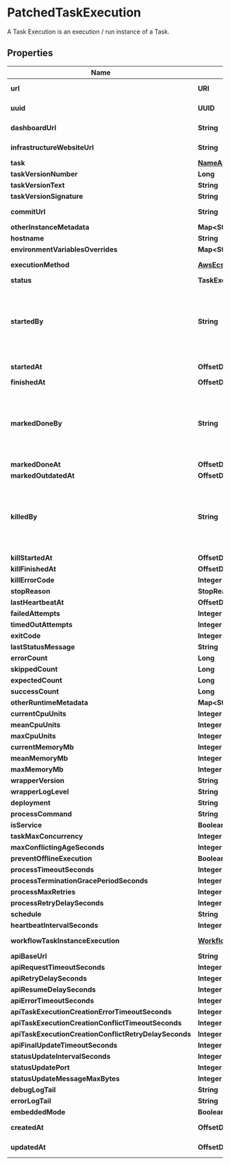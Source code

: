 

# PatchedTaskExecution

A Task Execution is an execution / run instance of a Task.

## Properties

Name | Type | Description | Notes
------------ | ------------- | ------------- | -------------
**url** | **URI** |  |  [optional] [readonly]
**uuid** | **UUID** |  |  [optional] [readonly]
**dashboardUrl** | **String** |  |  [optional] [readonly]
**infrastructureWebsiteUrl** | **String** |  |  [optional] [readonly]
**task** | [**NameAndUuid**](NameAndUuid.md) |  |  [optional]
**taskVersionNumber** | **Long** |  |  [optional]
**taskVersionText** | **String** |  |  [optional]
**taskVersionSignature** | **String** |  |  [optional]
**commitUrl** | **String** |  |  [optional] [readonly]
**otherInstanceMetadata** | **Map&lt;String, Object&gt;** |  |  [optional]
**hostname** | **String** |  |  [optional]
**environmentVariablesOverrides** | **Map&lt;String, Object&gt;** |  |  [optional]
**executionMethod** | [**AwsEcsExecutionMethod**](AwsEcsExecutionMethod.md) |  |  [optional] [readonly]
**status** | **TaskExecutionStatus** |  |  [optional]
**startedBy** | **String** | Required. 150 characters or fewer. Letters, digits and @/./+/-/_ only. |  [optional] [readonly]
**startedAt** | **OffsetDateTime** |  |  [optional] [readonly]
**finishedAt** | **OffsetDateTime** |  |  [optional]
**markedDoneBy** | **String** | Required. 150 characters or fewer. Letters, digits and @/./+/-/_ only. |  [optional] [readonly]
**markedDoneAt** | **OffsetDateTime** |  |  [optional]
**markedOutdatedAt** | **OffsetDateTime** |  |  [optional]
**killedBy** | **String** | Required. 150 characters or fewer. Letters, digits and @/./+/-/_ only. |  [optional] [readonly]
**killStartedAt** | **OffsetDateTime** |  |  [optional]
**killFinishedAt** | **OffsetDateTime** |  |  [optional]
**killErrorCode** | **Integer** |  |  [optional]
**stopReason** | **StopReasonEnum** |  |  [optional]
**lastHeartbeatAt** | **OffsetDateTime** |  |  [optional]
**failedAttempts** | **Integer** |  |  [optional]
**timedOutAttempts** | **Integer** |  |  [optional]
**exitCode** | **Integer** |  |  [optional]
**lastStatusMessage** | **String** |  |  [optional]
**errorCount** | **Long** |  |  [optional]
**skippedCount** | **Long** |  |  [optional]
**expectedCount** | **Long** |  |  [optional]
**successCount** | **Long** |  |  [optional]
**otherRuntimeMetadata** | **Map&lt;String, Object&gt;** |  |  [optional]
**currentCpuUnits** | **Integer** |  |  [optional]
**meanCpuUnits** | **Integer** |  |  [optional]
**maxCpuUnits** | **Integer** |  |  [optional]
**currentMemoryMb** | **Integer** |  |  [optional]
**meanMemoryMb** | **Integer** |  |  [optional]
**maxMemoryMb** | **Integer** |  |  [optional]
**wrapperVersion** | **String** |  |  [optional]
**wrapperLogLevel** | **String** |  |  [optional]
**deployment** | **String** |  |  [optional]
**processCommand** | **String** |  |  [optional]
**isService** | **Boolean** |  |  [optional]
**taskMaxConcurrency** | **Integer** |  |  [optional]
**maxConflictingAgeSeconds** | **Integer** |  |  [optional]
**preventOfflineExecution** | **Boolean** |  |  [optional]
**processTimeoutSeconds** | **Integer** |  |  [optional]
**processTerminationGracePeriodSeconds** | **Integer** |  |  [optional]
**processMaxRetries** | **Integer** |  |  [optional]
**processRetryDelaySeconds** | **Integer** |  |  [optional]
**schedule** | **String** |  |  [optional]
**heartbeatIntervalSeconds** | **Integer** |  |  [optional]
**workflowTaskInstanceExecution** | [**WorkflowTaskInstanceExecutionBase**](WorkflowTaskInstanceExecutionBase.md) |  |  [optional] [readonly]
**apiBaseUrl** | **String** |  |  [optional]
**apiRequestTimeoutSeconds** | **Integer** |  |  [optional]
**apiRetryDelaySeconds** | **Integer** |  |  [optional]
**apiResumeDelaySeconds** | **Integer** |  |  [optional]
**apiErrorTimeoutSeconds** | **Integer** |  |  [optional]
**apiTaskExecutionCreationErrorTimeoutSeconds** | **Integer** |  |  [optional]
**apiTaskExecutionCreationConflictTimeoutSeconds** | **Integer** |  |  [optional]
**apiTaskExecutionCreationConflictRetryDelaySeconds** | **Integer** |  |  [optional]
**apiFinalUpdateTimeoutSeconds** | **Integer** |  |  [optional]
**statusUpdateIntervalSeconds** | **Integer** |  |  [optional]
**statusUpdatePort** | **Integer** |  |  [optional]
**statusUpdateMessageMaxBytes** | **Integer** |  |  [optional]
**debugLogTail** | **String** |  |  [optional]
**errorLogTail** | **String** |  |  [optional]
**embeddedMode** | **Boolean** |  |  [optional]
**createdAt** | **OffsetDateTime** |  |  [optional] [readonly]
**updatedAt** | **OffsetDateTime** |  |  [optional] [readonly]



